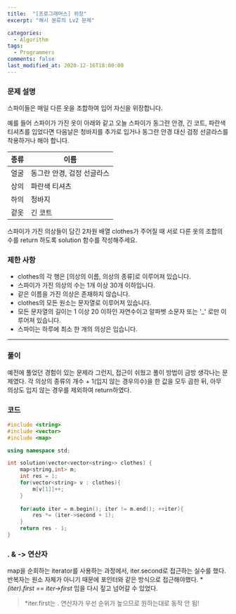 ```yaml
---
title:  "[프로그래머스] 위장"
excerpt: "해시 분류의 Lv2 문제"

categories:
  - Algorithm
tags:
  - Programmers
comments: false
last_modified_at: 2020-12-16T18:00:00
---
```

### 문제 설명
스파이들은 매일 다른 옷을 조합하여 입어 자신을 위장합니다.

예를 들어 스파이가 가진 옷이 아래와 같고 오늘 스파이가 동그란 안경, 긴 코트, 파란색 티셔츠를 입었다면 다음날은 청바지를 추가로 입거나 동그란 안경 대신 검정 선글라스를 착용하거나 해야 합니다.

|종류|이름|
|---|---|
|얼굴|동그란 안경, 검정 선글라스|
|상의|파란색 티셔츠|
|하의|청바지|
|겉옷|긴 코트|

스파이가 가진 의상들이 담긴 2차원 배열 clothes가 주어질 때 서로 다른 옷의 조합의 수를 return 하도록 solution 함수를 작성해주세요.

### 제한 사항
- clothes의 각 행은 [의상의 이름, 의상의 종류]로 이루어져 있습니다.
- 스파이가 가진 의상의 수는 1개 이상 30개 이하입니다.
- 같은 이름을 가진 의상은 존재하지 않습니다.
- clothes의 모든 원소는 문자열로 이루어져 있습니다.
- 모든 문자열의 길이는 1 이상 20 이하인 자연수이고 알파벳 소문자 또는 '_' 로만 이루어져 있습니다.
- 스파이는 하루에 최소 한 개의 의상은 입습니다.

---
### 풀이
예전에 풀었던 경험이 있는 문제라 그런지, 접근이 쉬웠고 풀이 방법이 금방 생각나는 문제였다. 각 의상의 종류의 개수 + 1(입지 않는 경우의수)을 한 값을 모두 곱한 뒤, 아무 의상도 입지 않는 경우를 제외하여 return하였다.

### 코드
```c++
#include <string>
#include <vector>
#include <map>

using namespace std;

int solution(vector<vector<string>> clothes) {
    map<string,int> m;
    int res = 1;
    for(vector<string> v : clothes){
        m[v[1]]++;
    }
    
    for(auto iter = m.begin(); iter != m.end(); ++iter){
        res *= (iter->second + 1);
    }
    return res - 1;
}
```

### . & -> 연산자
map을 순회하는 iterator를 사용하는 과정에서, iter.second로 접근하는 실수를 했다.
반복자는 원소 자체가 아니기 때문에 포인터와 같은 방식으로 접근해야했다.
**(*iter).first == iter->first** 임을 다시 짚고 넘어갈 수 있었다.
> *iter.first는 . 연산자가 우선 순위가 높으므로 원하는대로 동작 안 됨!